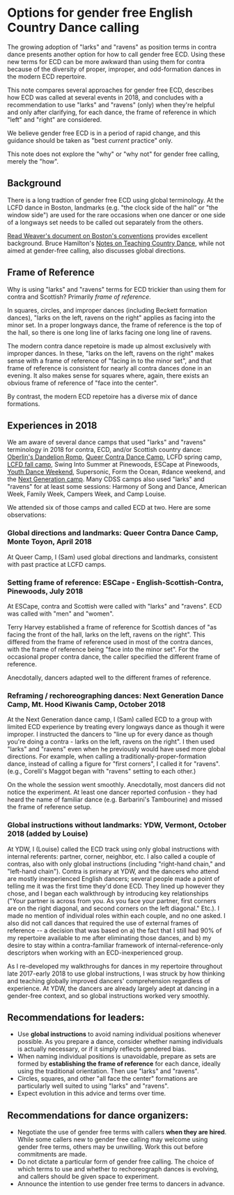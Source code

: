 # Options for gender free English Country Dance calling

The growing adoption of "larks" and "ravens" as position terms in contra dance presents
another option for how to call gender free ECD.  Using these new terms for ECD can be
more awkward than using them for contra
because of the diversity of proper, improper, and odd-formation dances in the modern ECD repertoire. 

This note compares several approaches for gender free ECD, describes how ECD was called at 
several events in 2018, and concludes with a recommendation to use "larks" and "ravens" (only) when
they're helpful and only after clarifying, for each dance, the frame of reference in which "left" and
"right" are considered.  

We believe gender free ECD is in a period of rapid change, and this guidance should be taken as
"best *current* practice" only.

This note does not explore the "why" or "why not" for gender free calling, merely the "how".

## Background

There is a long tradtion of gender free ECD using global terminology.  At the LCFD dance in Boston, landmarks (e.g. "the clock side of the hall" or "the window side") are used for the rare occasions when one dancer or one side of a longways set needs to be called out separately from the others.

[Read Weaver's document on Boston's conventions](https://www.lcfd.org/gf-ecd-calling-conventions.html) provides excellent background.  Bruce Hamilton's [Notes on Teaching Country Dance](https://www.cdss.org/index.php/vm-store/books/notes-on-teaching-country-dance-263-detail), while not aimed at gender-free calling, also discusses global directions.

## Frame of Reference

Why is using "larks" and "ravens" terms for ECD trickier than using them for contra and Scottish?  Primarily *frame of reference*.

In squares, circles, and improper dances (including Beckett formation
dances), "larks on the left, ravens on the right" applies as facing into
the minor set.  In a proper longways dance, the frame of reference is
the top of the hall, so there is one long line of larks facing one long
line of ravens.

The modern contra dance repetoire is made up almost exclusively with improper dances.  In these, 
"larks on the left, ravens on the right" makes sense with a
frame of reference of "facing in to the minor set", and that frame of reference is consistent for
nearly all contra dances done in an evening.  It also makes sense for squares where, again, there exists an obvious frame of reference of "face into the center".

By contrast, the modern ECD repetoire has a diverse mix of dance formations.


## Experiences in 2018

We am aware of several dance camps that used "larks" and "ravens" terminology in 2018 for contra, ECD, and/or Scottish country dance: [Oberlin's Dandelion Romp](http://www2.oberlin.edu/stuorg/dromp/), [Queer Contra Dance Camp](https://www.lcfd.org/sf/DanceCamp/), LCFD spring camp, [LCFD fall camp](https://www.lcfd.org/lcfd/fall-dance-camp/), Swing Into Summer at Pinewoods, ESCape at Pinewoods, [Youth Dance Weekend](https://youthdanceweekend.org/), Supersonic, Form the Ocean, #dance weekend, and the [Next Generation camp](http://www.nextgendancecamp.org/).  Many CDSS camps also used "larks" and "ravens" for at least some sessions: Harmony of Song and Dance, American Week, Family Week, Campers Week, and Camp Louise.

We attended six of those camps and called ECD at two.  Here are some observations:


### Global directions and landmarks: Queer Contra Dance Camp, Monte Toyon, April 2018

At Queer Camp, I (Sam) used global directions and landmarks, consistent with past practice at LCFD camps.


### Setting frame of reference: ESCape - English-Scottish-Contra, Pinewoods, July 2018

At ESCape, contra and Scottish were called with "larks" and "ravens".  ECD was called with "men" and "women".

Terry Harvey established a frame of reference for Scottish dances of "as facing the front of the hall, larks on the left, ravens on the right".  This differed from the frame of reference used in most of the contra dances, with the frame of reference being "face into the minor set".  For the occasional proper contra dance, the caller specified the different frame of reference.

Anecdotally, dancers adapted well to the different frames of reference.


### Reframing / rechoreographing dances: Next Generation Dance Camp, Mt. Hood Kiwanis Camp, October 2018

At the Next Generation dance camp, I (Sam) called ECD to a group with limited ECD experience by treating
every longways dance as though it were improper.  I instructed the dancers to "line up for every dance as
though you're doing a contra - larks on the left, ravens on the right".  I then used "larks" and "ravens"
even when he previously would have used more global directions.  For example, when calling a traditionally-proper-formation dance, instead of calling a figure for "first corners", I called it for "ravens".  (e.g., Corelli's Maggot began with "ravens" setting to each other.)

On the whole the session went smoothly.  Anecdotally, most dancers did not notice the experiment.  At least one dancer reported confusion - they had heard the name of familiar dance (e.g. Barbarini's Tambourine) and missed the frame of reference setup.  

### Global instructions without landmarks: YDW, Vermont, October 2018 (added by Louise)

At YDW, I (Louise) called the ECD track using only global instructions with internal referents: partner, corner, neighbor, etc.  I also called a couple of contras, also with only global instructions (including "right-hand chain," and "left-hand chain").  Contra is primary at YDW, and the dancers who attend are mostly inexperienced English dancers; several people made a point of telling me it was the first time they'd done ECD. They lined up however they chose, and I began each walkthrough by introducing key relationships ("Your partner is across from you. As you face your partner, first corners are on the right diagonal, and second corners on the left diagonal." Etc.). I made no mention of individual roles within each couple, and no one asked. I also did not call dances that required the use of external frames of reference -- a decision that was based on a) the fact that I still had 90% of my repertoire available to me after eliminating those dances, and b) my desire to stay within a contra-familiar framework of internal-reference-only descriptors when working with an ECD-inexperienced group.

As I re-developed my walkthroughs for dances in my repertoire throughout late 2017-early 2018 to use global instructions, I was struck by how thinking and teaching globally improved dancers' comprehension regardless of experience. At YDW, the dancers are already largely adept at dancing in a gender-free context, and so global instructions worked very smoothly.

## Recommendations for leaders:

* Use **global instructions** to avoid naming individual positions whenever possible.  As you prepare a dance, consider whether naming individuals is actually necessary, or if it simply reflects gendered bias.
* When naming individual positions is unavoidable, prepare as sets are formed by **establishing the frame of reference** for each dance, ideally using the traditional orientation.  Then use "larks" and "ravens".
* Circles, squares, and other "all face the center" formations are particularly well suited to using "larks" and "ravens".
* Expect evolution in this advice and terms over time.  

## Recommendations for dance organizers:

* Negotiate the use of gender free terms with callers **when they are hired**.  While some callers new to gender free calling may welcome using gender free terms, others may be unwilling.  Work this out before commitments are made.
* Do not dictate a particular form of gender free calling.  The choice of which terms to use and whether to rechoreograph dances is evolving, and callers should be given space to experiment.
* Announce the intention to use gender free terms to dancers in advance.
